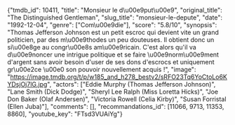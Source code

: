 {"tmdb_id": 10411, "title": "Monsieur le d\u00e9put\u00e9", "original_title": "The Distinguished Gentleman", "slug_title": "monsieur-le-depute", "date": "1992-12-04", "genre": ["Com\u00e9die"], "score": "5.8/10", "synopsis": "Thomas Jefferson Johnson est un petit escroc qui devient vite un grand politicien, par des m\u00e9thodes un peu douteuses. Il obtient donc un si\u00e8ge au congr\u00e8s am\u00e9ricain. C'est alors qu'il va d\u00e9noncer une intrigue politique et se faire \u00e9norm\u00e9ment d'argent sans avoir besoin d'user de ses dons d'escrocs et uniquement gr\u00e2ce \u00e0 son pouvoir nouvellement acquis !", "image": "https://image.tmdb.org/t/p/w185_and_h278_bestv2/sRFO23Tq6YoCtoLo6KYDsjOj7lG.jpg", "actors": ["Eddie Murphy (Thomas Jefferson Johnson)", "Lane Smith (Dick Dodge)", "Sheryl Lee Ralph (Miss Loretta Hicks)", "Joe Don Baker (Olaf Andersen)", "Victoria Rowell (Celia Kirby)", "Susan Forristal (Ellen Juba)"], "comments": [], "recommandations_id": [11066, 9713, 11353, 8860], "youtube_key": "FTsd3VUAiYg"}